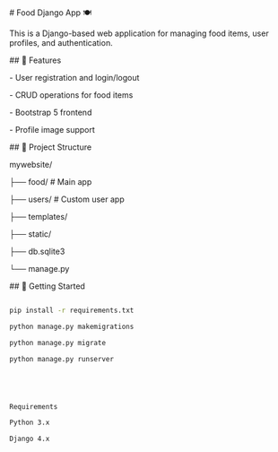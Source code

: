 \# Food Django App 🍽️



This is a Django-based web application for managing food items, user profiles, and authentication.



\## 🔧 Features

\- User registration and login/logout

\- CRUD operations for food items

\- Bootstrap 5 frontend

\- Profile image support



\## 📂 Project Structure

mywebsite/

├── food/ # Main app

├── users/ # Custom user app

├── templates/

├── static/

├── db.sqlite3

└── manage.py



\## 🚀 Getting Started



```bash

pip install -r requirements.txt

python manage.py makemigrations

python manage.py migrate

python manage.py runserver





Requirements

Python 3.x

Django 4.x



